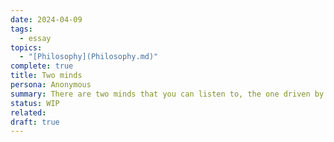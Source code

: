 ```yaml
---
date: 2024-04-09
tags:
  - essay
topics:
  - "[Philosophy](Philosophy.md)"
complete: true
title: Two minds
persona: Anonymous
summary: There are two minds that you can listen to, the one driven by desire and the one driven by reason. Until you start following the one with reason and begin cultivating self respect by challenging yourself physically and finding something that challenges you intellectually them it's hard to gain that self respect which leads to independent happiness
status: WIP
related: 
draft: true
---
```

